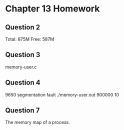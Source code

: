 # Chapter 13 Homework
## Question 2
Total: 875M
Free: 587M

## Question 3 
memory-user.c

## Question 4 
9650 segmentation fault  ./memory-user.out 900000 10

## Question 7 
The memory map of a process.
